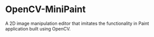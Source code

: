 # OpenCV-MiniPaint
A 2D image manipulation editor that imitates the functionality in Paint application built using OpenCV.
